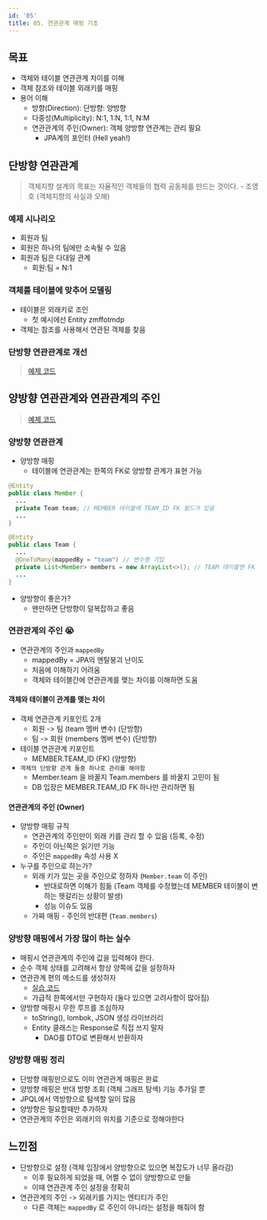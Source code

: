 ```yaml
---
id: '05'
title: 05. 연관관계 매핑 기초
---
```


## 목표

- 객체와 테이블 연관관계 차이를 이해
- 객체 참조와 테이블 외래키를 매핑
- 용어 이해
  - 방향(Direction): 단방향: 양방향
  - 다중성(Multiplicity): N:1, 1:N, 1:1, N:M
  - 연관관계의 주인(Owner): 객체 양방향 연관계는 관리 필요
    - JPA계의 포인터 (Hell yeah!)

## 단방향 연관관계

> 객체지향 설계의 목표는 자율적인 객체들의 협력 공동체를 만드는 것이다. - 조영호 (객체지향의 사실과 오해)

### 예제 시나리오

- 회원과 팀
- 회원은 하나의 팀에만 소속될 수 있음
- 회원과 팀은 다대일 관계
  - 회원:팀 = N:1

### 객체를 테이블에 맞추어 모델링

- 테이블은 외래키로 조인
  - 첫 예시에선 Entity zmffotmdp
- 객체는 참조를 사용해서 연관된 객체를 찾음

### 단방향 연관관계로 개선

> [예제 코드](https://github.com/DaehunGwak/study-spring/blob/main/jpa/ex1-hello-jpa/src/main/java/daehun/jpa/hello/mapping/basic/main/ManyToOneMain.java)

## 양방향 연관관계와 연관관계의 주인

> [예제 코드](https://github.com/DaehunGwak/study-spring/blob/main/jpa/ex1-hello-jpa/src/main/java/daehun/jpa/hello/mapping/basic/main/BidrectionalMain.java)

### 양방향 연관관계

- 양방향 매핑
  - 테이블에 연관관계는 한쪽의 FK로 양방향 관계가 표현 가능

```java
@Entity
public class Member {
  ...
  private Team team; // MEMBER 테이블에 TEAM_ID FK 필드가 있음
  ...
}

@Entity
public class Team {
  ...
  @OneToMany(mappedBy = "team") // 변수명 기입
  private List<Member> members = new ArrayList<>(); // TEAM 테이블엔 FK 정보가 없음
  ...
}
```

- 양방향이 좋은가?
  - 왠만하면 단방향이 덜복잡하고 좋음

### 연관관계의 주인 😭

- 연관관계의 주인과 `mappedBy`
  - mappedBy = JPA의 멘탈붕괴 난이도
  - 처음에 이해하기 어려움
  - 객체와 테이블간에 연관관계를 맺는 차이를 이해하면 도움

#### 객체와 테이블이 관계를 맺는 차이

- 객체 연관관계 키포인트 2개
  - 회원 -> 팀 (team 멤버 변수) (단방향)
  - 팀 -> 회원 (members 멤버 변수) (단방향)
- 테이블 연관관계 키포인트
  - MEMBER.TEAM_ID (FK) (양방향)
- `객체의 단방향 관계 둘중 하나로 관리를 해야함`
  - Member.team 을 바꿀지 Team.members 를 바꿀지 고민이 됨
  - DB 입장은 MEMBER.TEAM_ID FK 하나만 관리하면 됨

#### 연관관계의 주인 (Owner)

- 양방향 매핑 규칙
  - 연관관계의 주인만이 외래 키를 관리 할 수 있음 (등록, 수정)
  - 주인이 아닌쪽은 읽기만 가능
  - 주인은 `mappedBy` 속성 사용 X
- 누구를 주인으로 하는가?
  - 외래 키가 있는 곳을 주인으로 정하자 (`Member.team` 이 주인)
    - 반대로하면 이해가 힘듦 (Team 객체를 수정했는데 MEMBER 테이블이 변하는 헷갈리는 상황이 발생)
    - 성능 이슈도 있음
  - 가짜 매핑 - 주인의 반대편 (`Team.members`)

### 양방향 매핑에서 가장 많이 하는 실수

- 매핑시 연관관계의 주인에 값을 입력해야 한다.
- 순수 객체 상태를 고려해서 항상 양쪽에 값을 설정하자
- 연관관계 편의 메소드를 생성하자
  - [실습 코드](https://github.com/DaehunGwak/study-spring/blob/main/jpa/ex1-hello-jpa/src/main/java/daehun/jpa/hello/mapping/basic/main/BidrectionalMistakesMain.java)
  - 가급적 한쪽에서만 구현하자 (둘다 있으면 고려사항이 많아짐)
- 양방향 매핑시 무한 루프를 조심하자
  - toString(), lombok, JSON 생성 라이브러리
  - Entity 클래스는 Response로 직접 쓰지 말자
    - DAO를 DTO로 변환해서 반환하자

### 양방향 매핑 정리

- 단방향 매핑만으로도 이미 연관관계 매핑은 완료
- 양방향 매핑은 반대 방향 조회 (객체 그래프 탐색) 기능 추가일 뿐
- JPQL에서 역방향으로 탐색할 일이 많음
- 양방향은 필요할때만 추가하자
- 연관관계의 주인은 외래키의 위치를 기준으로 정해야한다

## 느낀점

- 단방향으로 설정 (객체 입장에서 양방향으로 있으면 복잡도가 너무 올라감)
  - 이후 필요하게 되었을 때, 어쩔 수 없이 양방향으로 만듦
  - 이때 연관관계 주인 설정을 정확히
- 연관관계의 주인 -> 외래키를 가지는 엔티티가 주인
  - 다른 객체는 `mappedBy` 로 주인이 아니라는 설정을 해줘야 함